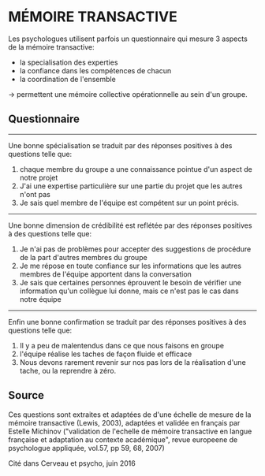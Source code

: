 # MÉMOIRE TRANSACTIVE

Les psychologues utilisent parfois un questionnaire qui mesure 3 aspects de la mémoire transactive:
- la specialisation des experties
- la confiance dans les compétences de chacun
- la coordination de l'ensemble

-> permettent une mémoire collective opérationnelle au sein d'un groupe.

## Questionnaire

------

Une bonne spécialisation se traduit par des réponses positives à des questions telle que:
 1. chaque membre du groupe a une connaissance pointue d'un aspect de notre projet
 2. J'ai une expertise particulière sur une partie du projet que les autres n'ont pas
 3. Je sais quel membre de l'équipe est compétent sur un point précis.

------

Une bonne dimension de crédibilité est reflétée par des réponses positives à des questions telle que:
 1. Je n'ai pas de problèmes pour accepter des suggestions de procédure de la part d'autres membres du groupe
 2. Je me répose en toute confiance sur les informations que les autres membres de l'équipe apportent dans la conversation
 3. Je sais que certaines personnes éprouvent le besoin de vérifier une information qu'un collègue lui donne, mais ce n'est pas le cas dans notre équipe

------

Enfin une bonne confirmation se traduit par des réponses positives à des questions telle que:

 1. Il y a peu de malentendus dans ce que nous faisons en groupe
 2. l'équipe réalise les taches de façon fluide et efficace
 3. Nous devons rarement revenir sur nos pas lors de la réalisation d'une tache, ou la reprendre à zéro.


## Source 
Ces questions sont extraites et adaptées de  d'une échelle de mesure de la mémoire transactive (Lewis, 2003), adaptées et validée en français par Estelle Michinov ("validation de l'echelle de mémoire transactive en langue française et adaptation au contexte académique", revue europeene de psychologue appliquée, vol.57, pp 59, 68, 2007)

Cité dans Cerveau et psycho, juin 2016




